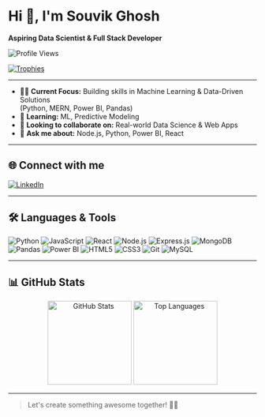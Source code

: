 # Hi 👋, I'm Souvik Ghosh

**Aspiring Data Scientist & Full Stack Developer**

![Profile Views](https://komarev.com/ghpvc/?username=souvikofficial&label=Profile%20views&color=0e75b6&style=flat)

[![Trophies](https://github-profile-trophy.vercel.app/?username=souvikofficial&theme=gruvbox)](https://github.com/ryo-ma/github-profile-trophy)

---

- 🧑‍💻 **Current Focus:** Building skills in Machine Learning & Data-Driven Solutions  
  (Python, MERN, Power BI, Pandas)
- 🌱 **Learning:** ML, Predictive Modeling
- 🤝 **Looking to collaborate on:** Real-world Data Science & Web Apps
- 💬 **Ask me about:** Node.js, Python, Power BI, React

---

## 🌐 Connect with me

[![LinkedIn](https://img.shields.io/badge/LinkedIn-blue?style=for-the-badge&logo=linkedin)](https://linkedin.com/in/souvik-ghosh-197a90274)

---

## 🛠️ Languages & Tools

![Python](https://img.shields.io/badge/Python-3776AB?style=flat&logo=python&logoColor=white)
![JavaScript](https://img.shields.io/badge/JavaScript-F7DF1E?style=flat&logo=javascript&logoColor=black)
![React](https://img.shields.io/badge/React-20232A?style=flat&logo=react&logoColor=61DAFB)
![Node.js](https://img.shields.io/badge/Node.js-339933?style=flat&logo=node-dot-js&logoColor=white)
![Express.js](https://img.shields.io/badge/Express.js-000000?style=flat&logo=express&logoColor=white)
![MongoDB](https://img.shields.io/badge/MongoDB-47A248?style=flat&logo=mongodb&logoColor=white)
![Pandas](https://img.shields.io/badge/Pandas-150458?style=flat&logo=pandas&logoColor=white)
![Power BI](https://img.shields.io/badge/Power%20BI-F2C811?style=flat&logo=powerbi&logoColor=black)
![HTML5](https://img.shields.io/badge/HTML5-E34F26?style=flat&logo=html5&logoColor=white)
![CSS3](https://img.shields.io/badge/CSS3-1572B6?style=flat&logo=css3&logoColor=white)
![Git](https://img.shields.io/badge/Git-F05032?style=flat&logo=git&logoColor=white)
![MySQL](https://img.shields.io/badge/MySQL-4479A1?style=flat&logo=mysql&logoColor=white)

---

## 📊 GitHub Stats

<div align="center">
  <img height="170" src="https://github-readme-stats.vercel.app/api?username=souvikofficial&show_icons=true&theme=radical" alt="GitHub Stats"/>
  <img height="170" src="https://github-readme-stats.vercel.app/api/top-langs/?username=souvikofficial&layout=compact&theme=radical" alt="Top Languages"/>
</div>

---

> Let's create something awesome together! 👨‍💻
